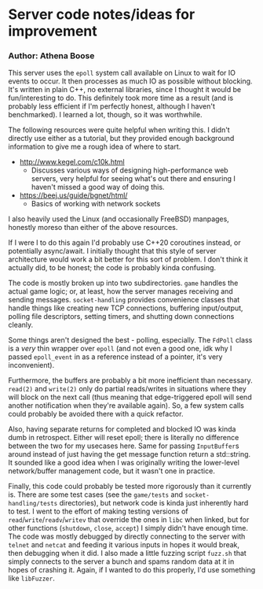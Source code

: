 # Server code notes/ideas for improvement

### Author: Athena Boose

This server uses the `epoll` system call available on Linux to wait for IO events to occur.
It then processes as much IO as possible without blocking.
It's written in plain C++, no external libraries, since I thought it would be fun/interesting to do.
This definitely took more time as a result (and is probably less efficient if I'm perfectly honest, although I haven't benchmarked).
I learned a lot, though, so it was worthwhile.

The following resources were quite helpful when writing this.
I didn't directly use either as a tutorial, but they provided enough background information to give me a rough idea of where to start.

- <http://www.kegel.com/c10k.html>
    - Discusses various ways of designing high-performance web servers, very helpful for seeing what's out there and ensuring I haven't missed a good way of doing this.
- <https://beej.us/guide/bgnet/html/> 
    - Basics of working with network sockets

I also heavily used the Linux (and occasionally FreeBSD) manpages, honestly moreso than either of the above resources.

If I were I to do this again I'd probably use C++20 coroutines instead, or potentially async/await.
I initially thought that this style of server architecture would work a bit better for this sort of problem.
I don't think it actually did, to be honest; the code is probably kinda confusing.

The code is mostly broken up into two subdirectories.
`game` handles the actual game logic; or, at least, how the server manages receiving and sending messages.
`socket-handling` provides convenience classes that handle things like creating new TCP connections, buffering input/output, polling file descriptors, setting timers, and shutting down connections cleanly.

Some things aren't designed the best - polling, especially.
The `FdPoll` class is a *very* thin wrapper over `epoll` (and not even a good one, idk why I passed `epoll_event` in as a reference instead of a pointer, it's very inconvenient).

Furthermore, the buffers are probably a bit more inefficient than necessary.
`read(2)` and `write(2)` only do partial reads/writes in situations where they will block on the next call (thus meaning that edge-triggered epoll will send another notification when they're available again).
So, a few system calls could probably be avoided there with a quick refactor.

Also, having separate returns for completed and blocked IO was kinda dumb in retrospect.
Either will reset epoll; there is literally no difference between the two for my usecases here.
Same for passing `InputBuffer`s around instead of just having the get message function return a std::string.
It sounded like a good idea when I was originally writing the lower-level network/buffer management code, but it wasn't one in practice.

Finally, this code could probably be tested more rigorously than it currently is.
There are some test cases (see the `game/tests` and `socket-handling/tests` directories), but network code is kinda just inherently hard to test.
I went to the effort of making testing versions of `read`/`write`/`readv`/`writev` that override the ones in `libc` when linked, but for other functions (`shutdown`, `close`, `accept`) I simply didn't have enough time.
The code was mostly debugged by directly connecting to the server with `telnet` and `netcat` and feeding it various inputs in hopes it would break, then debugging when it did.
I also made a little fuzzing script `fuzz.sh` that simply connects to the server a bunch and spams random data at it in hopes of crashing it.
Again, if I wanted to do this properly, I'd use something like `libFuzzer`.

